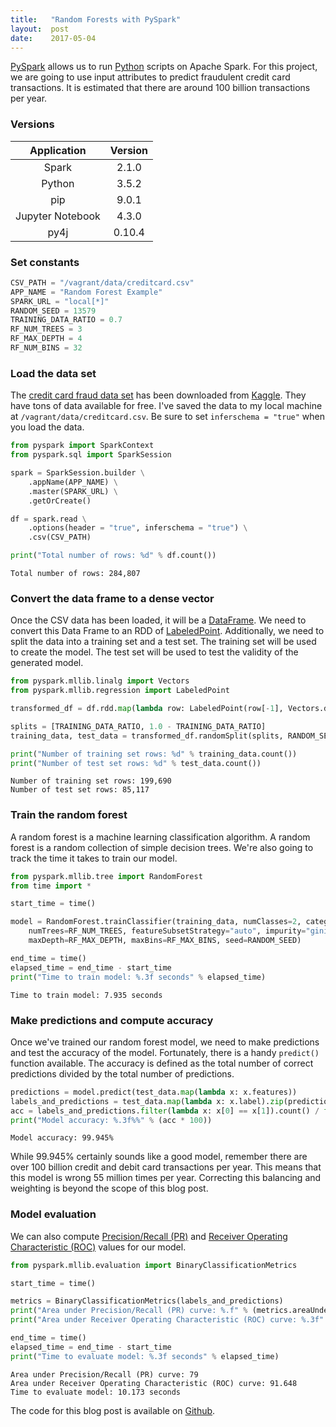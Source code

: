 ```yaml
---
title:   "Random Forests with PySpark"
layout:  post
date:    2017-05-04
---
```


[PySpark](https://spark.apache.org/docs/2.1.1/api/python/index.html) allows us to
run [Python](https://www.python.org/) scripts on Apache Spark. For this project, we
are going to use input attributes to predict fraudulent credit card transactions.
It is estimated that there are around 100 billion transactions per year.

### Versions

| Application       | Version |
|:-----------------:|:-------:|
| Spark             | 2.1.0   |
| Python            | 3.5.2   |
| pip               | 9.0.1   |
| Jupyter Notebook  | 4.3.0   |
| py4j              | 0.10.4  |

### Set constants

```py
CSV_PATH = "/vagrant/data/creditcard.csv"
APP_NAME = "Random Forest Example"
SPARK_URL = "local[*]"
RANDOM_SEED = 13579
TRAINING_DATA_RATIO = 0.7
RF_NUM_TREES = 3
RF_MAX_DEPTH = 4
RF_NUM_BINS = 32
```

### Load the data set

The [credit card fraud data set](https://www.kaggle.com/dalpozz/creditcardfraud/downloads/creditcardfraud.zip)
has been downloaded from [Kaggle](https://www.kaggle.com/). They have tons of data
available for free. I've saved the data to my local machine at `/vagrant/data/creditcard.csv`.
Be sure to set `inferschema = "true"` when you load the data.

```py
from pyspark import SparkContext
from pyspark.sql import SparkSession

spark = SparkSession.builder \
    .appName(APP_NAME) \
    .master(SPARK_URL) \
    .getOrCreate()

df = spark.read \
    .options(header = "true", inferschema = "true") \
    .csv(CSV_PATH)

print("Total number of rows: %d" % df.count())
```

    Total number of rows: 284,807

### Convert the data frame to a dense vector

Once the CSV data has been loaded, it will be a [DataFrame](https://spark.apache.org/docs/2.1.1/api/python/pyspark.sql.html#pyspark.sql.DataFrame).
We need to convert this Data Frame to an RDD of [LabeledPoint](https://spark.apache.org/docs/2.1.1/api/python/pyspark.mllib.html#module-pyspark.mllib.regression).
Additionally, we need to split the data into a training set and a test set. The
training set will be used to create the model. The test set will be used to test
the validity of the generated model.

```py
from pyspark.mllib.linalg import Vectors
from pyspark.mllib.regression import LabeledPoint

transformed_df = df.rdd.map(lambda row: LabeledPoint(row[-1], Vectors.dense(row[0:-1])))

splits = [TRAINING_DATA_RATIO, 1.0 - TRAINING_DATA_RATIO]
training_data, test_data = transformed_df.randomSplit(splits, RANDOM_SEED)

print("Number of training set rows: %d" % training_data.count())
print("Number of test set rows: %d" % test_data.count())
```

    Number of training set rows: 199,690
    Number of test set rows: 85,117

### Train the random forest

A random forest is a machine learning classification algorithm. A random forest is
a random collection of simple decision trees. We're also going to track the time
it takes to train our model.

```py
from pyspark.mllib.tree import RandomForest
from time import *

start_time = time()

model = RandomForest.trainClassifier(training_data, numClasses=2, categoricalFeaturesInfo={}, \
    numTrees=RF_NUM_TREES, featureSubsetStrategy="auto", impurity="gini", \
    maxDepth=RF_MAX_DEPTH, maxBins=RF_MAX_BINS, seed=RANDOM_SEED)

end_time = time()
elapsed_time = end_time - start_time
print("Time to train model: %.3f seconds" % elapsed_time)
```

    Time to train model: 7.935 seconds

### Make predictions and compute accuracy

Once we've trained our random forest model, we need to make predictions and test
the accuracy of the model. Fortunately, there is a handy `predict()` function available.
The accuracy is defined as the total number of correct predictions divided by the
total number of predictions.

```py
predictions = model.predict(test_data.map(lambda x: x.features))
labels_and_predictions = test_data.map(lambda x: x.label).zip(predictions)
acc = labels_and_predictions.filter(lambda x: x[0] == x[1]).count() / float(test_data.count())
print("Model accuracy: %.3f%%" % (acc * 100))
```

    Model accuracy: 99.945%

While 99.945% certainly sounds like a good model, remember there are over 100 billion
credit and debit card transactions per year. This means that this model is wrong
55 million times per year. Correcting this balancing and weighting is beyond the
scope of this blog post.

### Model evaluation

We can also compute [Precision/Recall (PR)](https://en.wikipedia.org/wiki/Precision_and_recall)
and [Receiver Operating Characteristic (ROC)](https://en.wikipedia.org/wiki/Receiver_operating_characteristic)
values for our model.

```py
from pyspark.mllib.evaluation import BinaryClassificationMetrics

start_time = time()

metrics = BinaryClassificationMetrics(labels_and_predictions)
print("Area under Precision/Recall (PR) curve: %.f" % (metrics.areaUnderPR * 100))
print("Area under Receiver Operating Characteristic (ROC) curve: %.3f" % (metrics.areaUnderROC * 100))

end_time = time()
elapsed_time = end_time - start_time
print("Time to evaluate model: %.3f seconds" % elapsed_time)
```

    Area under Precision/Recall (PR) curve: 79
    Area under Receiver Operating Characteristic (ROC) curve: 91.648
    Time to evaluate model: 10.173 seconds

The code for this blog post is available on [Github](https://github.com/jarrettmeyer/sparkvm).
